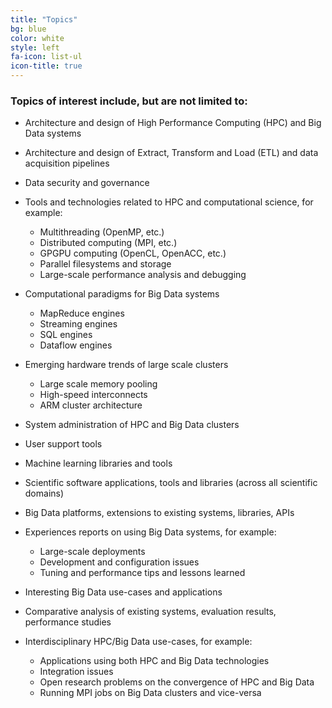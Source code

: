 ```yaml
---
title: "Topics"
bg: blue
color: white
style: left
fa-icon: list-ul
icon-title: true
---
```


### Topics of interest include, but are not limited to:

- Architecture and design of High Performance Computing (HPC) and Big Data systems
- Architecture and design of Extract, Transform and Load (ETL) and data acquisition pipelines
- Data security and governance
- Tools and technologies related to HPC and computational science, for example:

  - Multithreading (OpenMP, etc.)
  - Distributed computing (MPI, etc.)
  - GPGPU computing (OpenCL, OpenACC, etc.)
  - Parallel filesystems and storage
  - Large-scale performance analysis and debugging

- Computational paradigms for Big Data systems

  - MapReduce engines
  - Streaming engines
  - SQL engines
  - Dataflow engines

- Emerging hardware trends of large scale clusters

  - Large scale memory pooling
  - High-speed interconnects
  - ARM cluster architecture

- System administration of HPC and Big Data clusters 
- User support tools
- Machine learning libraries and tools
- Scientific software applications, tools and libraries (across all scientific domains)
- Big Data platforms, extensions to existing systems, libraries, APIs
- Experiences reports on using Big Data systems, for example:

  - Large-scale deployments
  - Development and configuration issues
  - Tuning and performance tips and lessons learned

- Interesting Big Data use-cases and applications
- Comparative analysis of existing systems, evaluation results, performance studies
- Interdisciplinary HPC/Big Data use-cases, for example:

  - Applications using both HPC and Big Data technologies
  - Integration issues
  - Open research problems on the convergence of HPC and Big Data
  - Running MPI jobs on Big Data clusters and vice-versa
